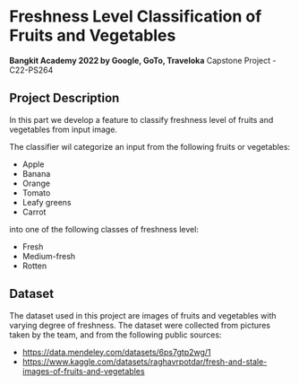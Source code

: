 # Freshness Level Classification of Fruits and Vegetables
**Bangkit Academy 2022 by Google, GoTo, Traveloka** Capstone Project - C22-PS264

## Project Description
In this part we develop a feature to classify freshness level of fruits and vegetables from input image.

The classifier wil categorize an input from the following fruits or vegetables:
* Apple
* Banana
* Orange
* Tomato
* Leafy greens
* Carrot

into one of the following classes of freshness level:
* Fresh
* Medium-fresh
* Rotten

## Dataset
The dataset used in this project are images of fruits and vegetables with varying degree of freshness. The dataset were collected from pictures taken by the team, and from the following public sources:
* https://data.mendeley.com/datasets/6ps7gtp2wg/1
* https://www.kaggle.com/datasets/raghavrpotdar/fresh-and-stale-images-of-fruits-and-vegetables
